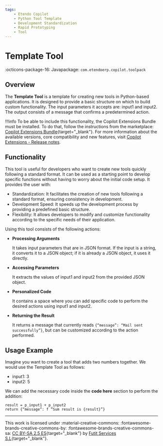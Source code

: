 ```yaml
---
tags:
    - Etendo Copilot
    - Python Tool Template
    - Development Standardization
    - Rapid Prototyping
    - Tool
---
```


# Template Tool

:octicons-package-16: Javapackage: `com.etendoerp.copilot.toolpack`

## Overview

The **Template Tool** is a template for creating new tools in Python-based applications. It is designed to provide a basic structure on which to build custom functionality. The input parameters it accepts are: input1 and input2. The output consists of a message that confirms a predetermined action.

!!!info
    To be able to include this functionality, the Copilot Extensions Bundle must be installed. To do that, follow the instructions from the marketplace: [Copilot Extensions Bundle](https://marketplace.etendo.cloud/?#/product-details?module=82C5DA1B57884611ABA8F025619D4C05){target="\_blank"}. For more information about the available versions, core compatibility and new features, visit [Copilot Extensions - Release notes](../../../whats-new/release-notes/etendo-copilot/bundles/release-notes.md).

## Functionality

This tool is useful for developers who want to create new tools quickly following a standard format. It can be used as a starting point to develop specific functions without having to worry about the initial code setup. It provides the user with:

- Standardization: It facilitates the creation of new tools following a standard format, ensuring consistency in development.
- Development Speed: It speeds up the development process by providing a predefined basic structure.
- Flexibility: It allows developers to modify and customize functionality according to the specific needs of their application.

Using this tool consists of the following actions:

- **Processing Arguments**

    It takes input parameters that are in JSON format. If the input is a string, it converts it to a JSON object; if it is already a JSON object, it uses it directly.

- **Accessing Parameters**
    
    It extracts the values of input1 and input2 from the provided JSON object.

- **Personalized Code**
    
    It contains a space where you can add specific code to perform the desired actions using input1 and input2.

- **Returning the Result**

    It returns a message that currently reads `{“message”: “Mail sent successfully”}`, but can be customized according to the action performed.

## Usage Example

Imagine you want to create a tool that adds two numbers together. We would use the Template Tool as follows:
    
- input1: 3
- input2: 5

We can add the necessary code inside the **code here** section to perform the addition:

```
result = p_input1 + p_input2
return {“message”: f “Sum result is {result}”}
```

---
This work is licensed under :material-creative-commons: :fontawesome-brands-creative-commons-by: :fontawesome-brands-creative-commons-sa: [ CC BY-SA 2.5 ES](https://creativecommons.org/licenses/by-sa/2.5/es/){target="_blank"} by [Futit Services S.L](https://etendo.software){target="_blank"}.
